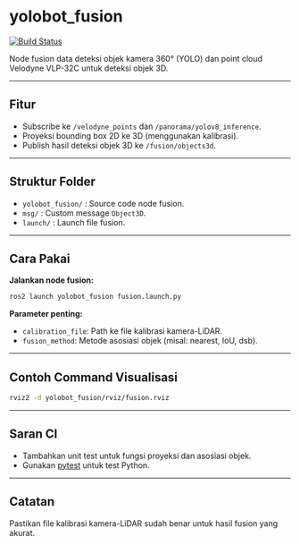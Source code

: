 # yolobot_fusion

[![Build Status](https://github.com/yourusername/yolobot/actions/workflows/ci.yml/badge.svg)](https://github.com/yourusername/yolobot/actions)

Node fusion data deteksi objek kamera 360° (YOLO) dan point cloud Velodyne VLP-32C untuk deteksi objek 3D.

---

## Fitur
- Subscribe ke `/velodyne_points` dan `/panorama/yolov8_inference`.
- Proyeksi bounding box 2D ke 3D (menggunakan kalibrasi).
- Publish hasil deteksi objek 3D ke `/fusion/objects3d`.

---

## Struktur Folder
- `yolobot_fusion/` : Source code node fusion.
- `msg/` : Custom message `Object3D`.
- `launch/` : Launch file fusion.

---

## Cara Pakai

**Jalankan node fusion:**
```sh
ros2 launch yolobot_fusion fusion.launch.py
```

**Parameter penting:**
- `calibration_file`: Path ke file kalibrasi kamera-LiDAR.
- `fusion_method`: Metode asosiasi objek (misal: nearest, IoU, dsb).

---

## Contoh Command Visualisasi
```sh
rviz2 -d yolobot_fusion/rviz/fusion.rviz
```

---

## Saran CI
- Tambahkan unit test untuk fungsi proyeksi dan asosiasi objek.
- Gunakan [pytest](https://docs.pytest.org/en/stable/) untuk test Python.

---

## Catatan
Pastikan file kalibrasi kamera-LiDAR sudah benar untuk hasil fusion yang akurat.